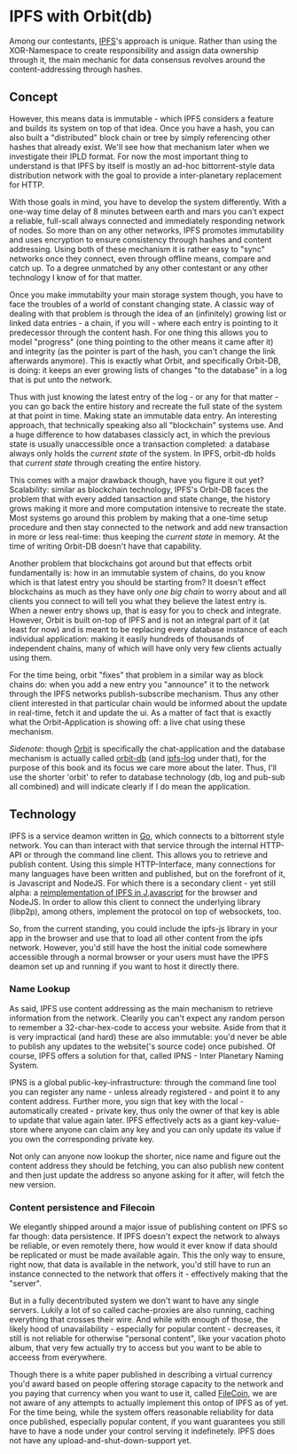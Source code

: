 # IPFS with Orbit(db)

Among our contestants, [IPFS](https://ipfs.io/)'s approach is unique. Rather than using the XOR-Namespace to create responsibility and assign data ownership through it, the main mechanic for data consensus revolves around the content-addressing through hashes.

## Concept

However, this means data is immutable - which IPFS considers a feature and builds its system on top of that idea. Once you have a hash, you can also built a "distributed" block chain or tree by simply referencing other hashes that already exist. We'll see how that mechanism later when we investigate their IPLD format. For now the most important thing to understand is that IPFS by itself is mostly an ad-hoc bittorrent-style data distribution network with the goal to provide a inter-planetary replacement for HTTP.

With those goals in mind, you have to develop the system differently. With a one-way time delay of 8 minutes between earth and mars you can't expect a reliable, full-scall always connected and immediately responding network of nodes. So more than on any other networks, IPFS promotes immutability and uses encryption to ensure consistency through hashes and content addressing. Using both of these mechanism it is rather easy to "sync" networks once they connect, even through offline means, compare and catch up. To a degree unmatched by any other contestant or any other technology I know of for that matter.

Once you make immutabilty your main storage system though, you have to face the troubles of a world of constant changing state. A classic way of dealing with that problem is through the idea of an (infinitely) growing list or linked data entries - a chain, if you will - where each entry is pointing to it predecessor through the content hash. For one thing this allows you to model "progress" (one thing pointing to the other means it came after it) and integrity (as the pointer is part of the hash, you can't change the link afterwards anymore). This is exactly what Orbit, and specifically Orbit-DB, is doing: it keeps an ever growing lists of changes "to the database" in a log that is put unto the network.

Thus with just knowing the latest entry of the log - or any for that matter - you can go back the entire history and recreate the full state of the system at that point in time. Making state an immutable data entry. An interesting approach, that technically speaking also all "blockchain" systems use. And a huge difference to how databases classicly act, in which the previous state is usually unaccessible once a transaction completed: a database always only holds the _current state_ of the system. In IPFS, orbit-db holds that _current state_ through creating the entire history.


This comes with a major drawback though, have you figure it out yet? Scalability: similar as blockchain technology, IPFS's Orbit-DB faces the problem that with every added tansaction and state change, the history grows making it more and more computation intensive to recreate the state. Most systems go around this problem by making that a one-time setup procedure and then stay connected to the network and add new transaction in more or less real-time: thus keeping the _current state_ in memory. At the time of writing Orbit-DB doesn't have that capability.


Another problem that blockchains got around but that effects orbit fundamentally is: how in an immutable system of chains, do you know which is that latest entry you should be starting from? It doesn't effect blockchains as much as they have only _one big chain_ to worry about and all clients you connect to will tell you what they believe the latest entry is. When a newer entry shows up, that is easy for you to check and integrate. However, Orbit is built on-top of IPFS and is not an integral part of it (at least for now) and is meant to be replacing every database instance of each individual application: making it easily hundreds of thousands of independent chains, many of which will have only very few clients actually using them.

For the time being, orbit "fixes" that problem in a similar way as block chains do: when you add a new entry you "announce" it to the network through the IPFS networks publish-subscribe mechanism. Thus any other client interested in that particular chain would be informed about the update in real-time, fetch it and update the ui. As a matter of fact that is exactly what the Orbit-Application is showing off: a live chat using these mechanism.

_Sidenote_: though [Orbit](https://github.com/haadcode/orbit) is specifically the chat-application and the database mechanism is actually called [orbit-db](https://ipfs.io/) (and [ipfs-log](https://github.com/haadcode/ipfs-log) under that), for the purpose of this book and its focus we care more about the later. Thus, I'll use the shorter 'orbit' to refer to database technology (db, log and pub-sub all combined) and will indicate clearly if I do mean the application. 

## Technology

IPFS is a service deamon written in [Go](https://golang.org/), which connects to a bittorrent style network. You can than interact with that service through the internal HTTP-API or through the command line client. This allows you to retrieve and publish content. Using this simple HTTP-Interface, many connections for many languages have been written and published, but on the forefront of it, is Javascript and NodeJS. For which there is a secondary client - yet still alpha: a [reimplementation of IPFS in J,avascript](https://github.com/ipfs/js-ipfs) for the browser and NodeJS. In order to allow this client to connect the underlying library (libp2p), among others, implement the protocol on top of websockets, too.

So, from the current standing, you could include the ipfs-js library in your app in the browser and use that to load all other content from the ipfs network. However, you'd still have the host the initial code somewhere accessible through a normal browser or your users must have the IPFS deamon set up and running if you want to host it directly there.

### Name Lookup

As said, IPFS use content addressing as the main mechanism to retrieve information from the network. Clearily you can't expect any random person to remember a 32-char-hex-code to access your website. Aside from that it is very impractical (and hard) these are also immutable: you'd never be able to publish any updates to the website('s source code) once pubished. Of course, IPFS offers a solution for that, called IPNS - Inter Planetary Naming System.

IPNS is a global public-key-infrastructure: through the command line tool you can register any name - unless already registered - and point it to any content address. Further more, you sign that key with the local - automatically created - private key, thus only the owner of that key is able to update that value again later. IPFS effectively acts as a giant key-value-store where anyone can claim any key and you can only update its value if you own the corresponding private key.

Not only can anyone now lookup the shorter, nice name and figure out the content address they should be fetching, you can also publish new content and then just update the address so anyone asking for it after, will fetch the new version.

### Content persistence and Filecoin

We elegantly shipped around a major issue of publishing content on IPFS so far though: data persistence. If IPFS doesn't expect the network to always be reliable, or even remotely there, how would it ever know if data should be replicated or must be made available again. This the only way to ensure, right now, that data is available in the network, you'd still have to run an instance connected to the network that offers it - effectively making that the "server".

But in a fully decentributed system we don't want to have any single servers. Lukily a lot of so called cache-proxies are also running, caching everything that crosses their wire. And while with enough of those, the likely hood of unavailability - especially for popular content - decreases, it still is not reliable for otherwise "personal content", like your vacation photo album, that very few actually try to access but you want to be able to acceess from everywhere.

Though there is a white paper published in describing a virtual currency you'd award based on people offering storage capacity to the network and you paying that currency when you want to use it, called [FileCoin](http://filecoin.io/), we are not aware of any attempts to actually implement this ontop of IPFS as of yet. For the time being, while the system offers reasonable reliability for data once published, especially popular content, if you want guarantees you still have to have a node under your control serving it indefinetely. IPFS does not have any upload-and-shut-down-support yet. 